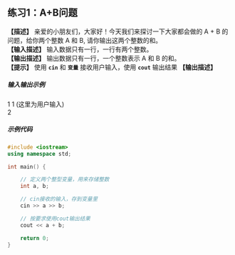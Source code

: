 ## 练习1：A+B问题
**【描述】** 亲爱的小朋友们，大家好！今天我们来探讨一下大家都会做的 A + B 的问题，给你两个整数 A 和 B, 请你输出这两个整数的和。<br/>
**【输入描述】** 输入数据只有一行，一行有两个整数。<br/>
**【输出描述】** 输出数据只有一行，一个整数表示 A 和 B 的和。<br/>
**【提示】** 使用 **`cin`** 和 **`变量`** 接收用户输入，使用 **`cout`** 输出结果
**【输出描述】** 

##### 输入输出示例

<RunningResult>
1 1 (这里为用户输入)<br/>
2
</RunningResult>

##### 示例代码

<PasswordProtected>

```cpp 
#include <iostream>
using namespace std;

int main() {

    // 定义两个整型变量，用来存储整数
    int a, b;

    // cin接收的输入，存到变量里
    cin >> a >> b;

    // 按要求使用cout输出结果
    cout << a + b;

    return 0;
}
```

</PasswordProtected>
